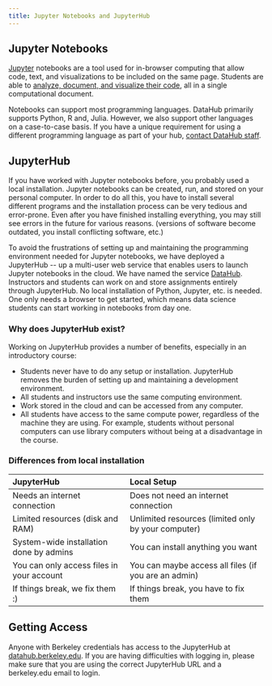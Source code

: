```yaml
---
title: Jupyter Notebooks and JupyterHub
---
```


## Jupyter Notebooks

[Jupyter](https://jupyter.org) notebooks are a tool used for in-browser computing that allow code, text, and visualizations to be included on the same page. Students are able to [analyze, document, and visualize their code](https://cdss.berkeley.edu/news/course-future-and-technology-behind-it), all in a single computational document.

Notebooks can support most programming languages. DataHub primarily supports Python, R and, Julia. However, we also support other languages on a case-to-case basis. If you have a unique requirement for using a different programming language as part of your hub, [contact DataHub staff](/support/contact-us).

## JupyterHub

If you have worked with Jupyter notebooks before, you probably used a local installation. Jupyter notebooks can be created, run, and stored on your personal computer. In order to do all this, you have to install several different programs and the installation process can be very tedious and error-prone. Even after you have finished installing everything, you may still see errors in the future for various reasons. (versions of software become outdated, you install conflicting software, etc.)

To avoid the frustrations of setting up and maintaining the programming environment needed for Jupyter notebooks, we have deployed a JupyterHub -- up a multi-user web service that enables users to launch Jupyter notebooks in the cloud. We have named the service [DataHub](https://cdss.berkeley.edu/datahub). Instructors and students can work on and store assignments entirely through JupyterHub. No local installation of Python, Jupyter, etc. is needed. One only needs a browser to get started, which means data science students can start working in notebooks from day one.

### Why does JupyterHub exist?

Working on JupyterHub provides a number of benefits, especially in an introductory course:

* Students never have to do any setup or installation. JupyterHub removes the burden of setting up and maintaining a development environment.
* All students and instructors use the same computing environment.
* Work stored in the cloud and can be accessed from any computer. 
* All students have access to the same compute power, regardless of the machine they are using. For example, students without personal computers can use library computers without being at a disadvantage in the course. 

### Differences from local installation

| JupyterHub | Local Setup |
| :--- | :--- |
| Needs an internet connection | Does not need an internet connection |
| Limited resources (disk and RAM) | Unlimited resources (limited only by your computer) |
| System-wide installation done by admins | You can install anything you want |
| You can only access files in your account | You can maybe access all files (if you are an admin) |
| If things break, we fix them :) | If things break, you have to fix them |

## Getting Access

Anyone with Berkeley credentials has access to the JupyterHub at [datahub.berkeley.edu](https://datahub.berkeley.edu). If you are having difficulties with logging in, please make sure that you are using the correct JupyterHub URL and a berkeley.edu email to login.
